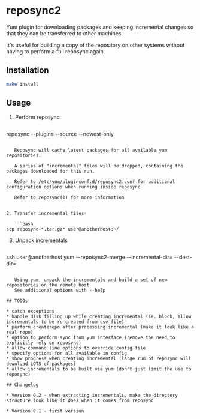 # reposync2

Yum plugin for downloading packages and keeping incremental changes so that they can be transferred to other machines.

It's useful for building a copy of the repository on other systems without having to perform a full reposync again.

## Installation 

```bash
make install
```

## Usage

1. Perform reposync

   ```bash
reposync --plugins --source --newest-only
```

   Reposync will cache latest packages for all available yum repositories.
   
   A series of "incremental" files will be dropped, containing the packages downloaded for this run.
   
   Refer to /etc/yum/pluginconf.d/reposync2.conf for additional configuration options when running inside reposync
   
   Refer to reposync(1) for more information


2. Transfer incremental files

   ```bash
scp reposync-*.tar.gz* user@anotherhost:~/
```

3. Unpack incrementals

   ```bash
ssh user@anotherhost
yum --reposync2-merge --incremental-dir=<where copied to> --dest-dir=<all repos>
```

   Using yum, unpack the incrementals and build a set of new repositories on the remote host
   See additional options with --help

## TODOs

* catch exceptions
* handle disk filling up while creating incremental (ie. block, allow incrementals to be re-created from csv file)
* perform createrepo after processing incremental (make it look like a real repo)
* option to perform sync from yum interface (remove the need to explicitly rely on reposync)
* allow command line options to override config file
* specify options for all available in config
* show progress when creating incremental (large run of reposync will download LOTS of packages)
* allow incrementals to be built via yum (don't just limit the use to reposync)  

## Changelog

* Version 0.2 - when extracting incrementals, make the directory structure look like it does when it comes from reposync

* Version 0.1 - first version
